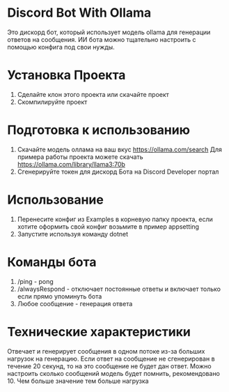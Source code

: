 # Discord Bot With Ollama 
Это дискорд бот, который использует модель ollama для генерации ответов на сообщения. ИИ бота можно тщательно настроить с помощью конфига под свои нужды.

# Установка Проекта
1) Сделайте клон этого проекта или скачайте проект
2) Скомпилируйте проект

# Подготовка к использованию
1) Скачайте модель оллама на ваш вкус https://ollama.com/search
Для примера работы проекта можете скачать https://ollama.com/library/llama3:70b
2) Сгенерируйте токен для дискорд Бота на Discord Developer портал

# Использование
1) Перенесите конфиг из Examples в корневую папку проекта, если хотите оформить свой конфиг возьмите в пример appsetting
2) Запустите используя команду dotnet

# Команды бота
1) /ping - pong
2) /alwaysRespond - отключает постоянные ответы и включает только если прямо упоминуть бота
3) Любое сообщение - генерация ответа

# Технические характеристики
Отвечает и генерирует сообщения в одном потоке из-за больших нагрузок на генерацию.
Если ответ на сообщение не сгенерирован в течение 20 секунд, то на это сообщение не будет дан ответ.
Можно настроить сколько сообщений модель будет помнить, рекомендовано 10. Чем больше значение тем больше нагрузка

